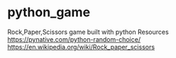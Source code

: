 # python_game
Rock,Paper,Scissors game built with python
Resources
https://pynative.com/python-random-choice/
https://en.wikipedia.org/wiki/Rock_paper_scissors
